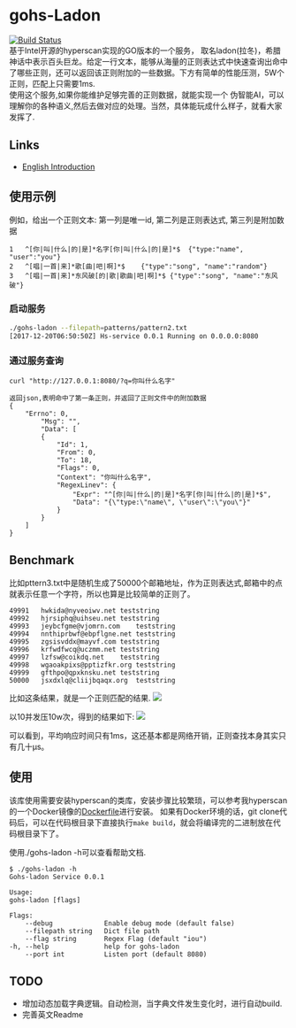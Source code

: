 # gohs-Ladon
[![Build Status](https://travis-ci.org/DigDeeply/gohs-ladon.svg?branch=master)](https://travis-ci.org/DigDeeply/gohs-ladon)    
基于Intel开源的hyperscan实现的GO版本的一个服务， 取名ladon(拉冬)，希腊神话中表示百头巨龙。给定一行文本，能够从海量的正则表达式中快速查询出命中了哪些正则，还可以返回该正则附加的一些数据。下方有简单的性能压测，5W个正则，匹配上只需要1ms.    
使用这个服务,如果你能维护足够完善的正则数据，就能实现一个 伪智能AI，可以理解你的各种语义,然后去做对应的处理。当然，具体能玩成什么样子，就看大家发挥了.    

## Links

- [English Introduction](README.en.md)

## 使用示例
例如，给出一个正则文本:
第一列是唯一id, 第二列是正则表达式, 第三列是附加数据
```
1	^[你|叫|什么|的|是]*名字[你|叫|什么|的|是]*$	{"type:"name", "user":"you"}
2	^[唱|一首|来]*歌[曲|吧|啊]*$	{"type":"song", "name":"random"}
3	^[唱|一首|来]*东风破[的|歌|歌曲|吧|啊]*$	{"type":"song", "name":"东风破"}
```
### 启动服务
```sh
./gohs-ladon --filepath=patterns/pattern2.txt
[2017-12-20T06:50:50Z] Hs-service 0.0.1 Running on 0.0.0.0:8080
```
### 通过服务查询
```
curl "http://127.0.0.1:8080/?q=你叫什么名字"

返回json,表明命中了第一条正则，并返回了正则文件中的附加数据
{
    "Errno": 0,
        "Msg": "",
        "Data": [
        {
            "Id": 1,
            "From": 0,
            "To": 18,
            "Flags": 0,
            "Context": "你叫什么名字",
            "RegexLinev": {
                "Expr": "^[你|叫|什么|的|是]*名字[你|叫|什么|的|是]*$",
                "Data": "{\"type:\"name\", \"user\":\"you\"}"
            }
        }
    ]
}
```
## Benchmark
比如pttern3.txt中是随机生成了50000个邮箱地址，作为正则表达式,邮箱中的点就表示任意一个字符，所以也算是比较简单的正则了。
```
49991   hwkida@nyveoiwv.net teststring
49992   hjrsiphq@uihseu.net teststring
49993   jeybcfgme@vjomrn.com    teststring
49994   nnthiprbwf@ebpflgne.net teststring
49995   zgsisvddx@mayvf.com teststring
49996   krfwdfwcq@uczmm.net teststring
49997   lzfsw@coikdq.net    teststring
49998   wgaoakpixs@pptizfkr.org teststring
49999   gfthpo@qpxknsku.net teststring
50000   jsxdxlq@cliijbqaqx.org  teststring
```
比如这条结果，就是一个正则匹配的结果.
![](https://ws1.sinaimg.cn/mw690/6973add9gy1fmnedo4l2bj20gf0eijsy.jpg)

以10并发压10w次，得到的结果如下:
![](https://ws1.sinaimg.cn/large/6973add9gy1fpn28xwasrj21ec17412z.jpg)

可以看到，平均响应时间只有1ms，这还基本都是网络开销，正则查找本身其实只有几十µs。

## 使用
该库使用需要安装hyperscan的类库，安装步骤比较繁琐，可以参考我hyperscan的一个Docker镜像的[Dockerfile](https://hub.docker.com/r/digdeeply/intel-hyperscan-centos7/~/dockerfile/)进行安装。
如果有Docker环境的话，git clone代码后，可以在代码根目录下直接执行`make build`，就会将编译完的二进制放在代码根目录下了。

使用./gohs-ladon -h可以查看帮助文档.
```
$ ./gohs-ladon -h
Gohs-ladon Service 0.0.1

Usage:
gohs-ladon [flags]

Flags:
    --debug             Enable debug mode (default false)
    --filepath string   Dict file path
    --flag string       Regex Flag (default "iou")
-h, --help              help for gohs-ladon
    --port int          Listen port (default 8080)
```

## TODO
- 增加动态加载字典逻辑。自动检测，当字典文件发生变化时，进行自动build.
- 完善英文Readme

